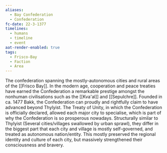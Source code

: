 ```yaml
---
aliases:
  - Bay Confederation
  - Confederation
fc-date: 22-3-1377
timelines:
  - humans
  - timeline
  - event
aat-render-enabled: true
tags:
  - Frisco-Bay
  - Faction
  - Area
---
```


The confederation spanning the mostly-autonomous cities and rural areas of the [[Frisco Bay]].
In the modern age, cooperation and peace treaties have earned the Confederation a remarkable prestige amongst the nonhuman civilisations such as the [[Kva'al]] and [[Sepulchre]]. 
Founded in ca. 1477 Bakk, the Confederation can proudly and rightfully claim to have advanced beyond Thylyist. The Treaty of Unity, in which the Confederation is officially declared, allowed each major city to specialise, which is part of why the Confederation is so prosperous nowadays. 
Structurally similar to Thylyist (Several cities/villages swallowed by urban sprawl), they differ in the biggest part that each city and village is mostly self-governed, and treated as autonomous nation/entity. 
This mostly preserved the regional identity and culture of each city, but massively strengthened their consciousness and bravery. 